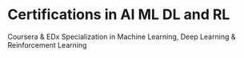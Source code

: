 # Certifications in AI ML DL and RL
Coursera &amp; EDx Specialization in Machine Learning, Deep Learning &amp; Reinforcement Learning

